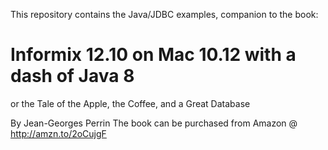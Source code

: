 This repository contains the Java/JDBC examples, companion to the book:

# Informix 12.10 on Mac 10.12 with a dash of Java 8
or the Tale of the Apple, the Coffee, and a Great Database

By Jean-Georges Perrin
The book can be purchased from Amazon @ http://amzn.to/2oCujgF
